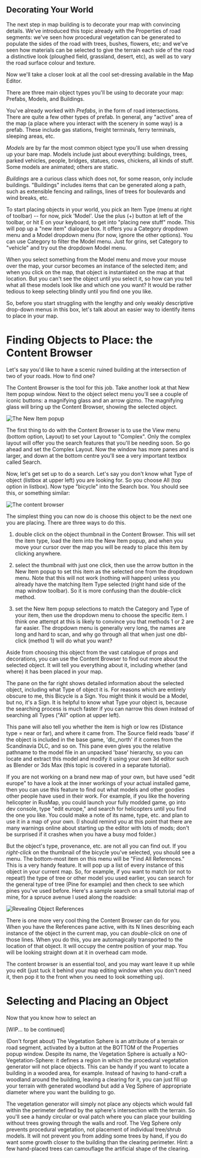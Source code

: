 
## Decorating Your World

The next step in map building is to decorate your map with convincing details.  We've introduced this topic already with the Properties
of road segments:  we've seen how procedural vegetation can be generated to populate the sides of the road with trees, bushes, flowers, etc; and we've seen how materials can be selected to give the terrain each side of the road a distinctive look (ploughed field, grassland,
desert, etc), as well as to vary the road surface colour and texture.

Now we'll take a closer look at all the cool set-dressing available in the Map Editor.

There are three main object types you'll be using to decorate your map:  Prefabs, Models, and Buildings.

You've already worked with *Prefabs*, in the form of road intersections.  There are quite a few other types of prefab.  In general, any "active" area of the map (a place where you interact with the scenery in some way) is a prefab.  These include gas stations, freight terminals, ferry terminals, sleeping areas, etc.

*Models* are by far the most common object type you'll use when dressing up your bare map.  Models include just about everything:  buildings, trees, parked vehicles, people, bridges, statues, cows, chickens, all kinds of stuff.  Some models are animated;  others are static.

*Buildings* are a curious class which does not, for some reason, only include buildings.  "Buildings" includes items that can be generated along a path, such as extensible fencing and railings, lines of trees for boulevards and wind breaks, etc.

To start placing objects in your world, you pick an Item Type (menu at right of toolbar) -- for now, pick 'Model'.  Use the plus (+) button at left of the toolbar, or hit E on your keyboard, to get into "placing new stuff" mode.  This will pop up a "new item" dialogue box.   It offers you a Category dropdown menu and a Model dropdown menu (for now, ignore the other options). You can use Category to filter the Model menu. Just for grins, set Category to "vehicle" and try out the dropdown Model menu.

When you select something from the Model menu and move your mouse over the map, your cursor becomes an instance of the selected item; and when you click on the map, that object is instantiated on the map at that location.  But you can't see the object until you select it, so how can you tell what all these models look like and which one you want?  It would be rather tedious to keep selecting blindly until you find one you like.

So, before you start struggling with the lengthy and only weakly descriptive drop-down menus in this box, let's talk about an easier way to identify items to place in your map.

# Finding Objects to Place:  the Content Browser

Let's say you'd like to have a scenic ruined building at the intersection of two of your roads.  How to find one?

The Content Browser is the tool for this job.  Take another look at that New Item popup window.   Next to the object select menu you'll see a couple of iconic buttons:  a magnifying glass and an arrow gizmo.  The magnifying glass will bring up the Content Browser, showing the selected object.

![The New Item popup](img/4_NewItem.PNG)

The first thing to do with the Content Browser is to use the View menu (bottom option, Layout) to set your Layout to "Complex".  Only the complex layout will offer you the search features that you'll be needing soon.  So go ahead and set the Complex Layout.  Now the window has more panes and is larger, and down at the bottom centre you'll see a very important textbox called Search.

Now, let's get set up to do a search.  Let's say you don't know what Type of object (listbox at upper left) you are looking for.  So you choose All (top option in listbox).  Now type "bicycle" into the Search box.  You should see this, or something similar:

![The content browser](img/4_Browser.PNG)

The simplest thing you can now do is choose this object to be the next one you are placing.  There are three ways to do this.

1) double click on the object thumbnail in the Content Browser.   This will set the item type, load the item into the New Item popup, and when you move your cursor over the map you will be ready to place this item by clicking anywhere.

2) select the thumbnail with just one click, then use the arrow button in the New Item popup to set this item as the selected one from the dropdown menu.  Note that this will not work (nothing will happen) unless you already have the matching Item Type selected (right hand side of the map window toolbar).  So it is more confusing than the double-click method.

3) set the New Item popup selections to match the Category and Type of your item, then use the dropdown menu to choose the specific item.  I think one attempt at this is likely to convince you that methods 1 or 2 are far easier.  The dropdown menu is generally very long, the names are long and hard to scan, and why go through all that when just one dbl-click (method 1) will do what you want?

Aside from choosing this object from the vast catalogue of props and decorations, you can use the Content Browser to find out more about the selected object.  It will tell you everything about it, including whether (and where) it has been placed in your map.

The pane on the far right shows detailed information about the selected object, including what Type of object it is.  For reasons which are entirely obscure to me, this Bicycle is a Sign.  You might think it would be a Model, but no, it's a Sign.  It is helpful to know what Type your object is, because the searching process is much faster if you can narrow this down instead of searching all Types ("All" option at upper left).

This pane will also tell you whether the item is high or low res (Distance type = near or far), and where it came from.  The Source field reads 'base' if the object is included in the base game, 'dlc_north' if it comes from the Scandinavia DLC, and so on.  This pane even gives you the relative pathname to the model file in an unpacked 'base' hierarchy, so you can locate and extract this model and modify it using your own 3d editor such as Blender or 3ds Max (this topic is covered in a separate tutorial).

If you are not working on a brand new map of your own, but have used "edit europe" to have a look at the inner workings of your actual installed game, then you can use this feature to find out what models and other goodies other people have used in their work.  For example, if you like the hovering helicopter in RusMap, you could launch your fully modded game, go into dev console, type "edit europe," and search for helicopters until you find the one you like.  You could make a note of its name, type, etc. and plan to use it in a map of your own.  (I should remind you at this point that there are many warnings online about starting up the editor with lots of mods;  don't be surprised if it crashes when you have a busy mod folder.)

But the object's type, provenance, etc. are not all you can find out.  If you *right-click* on the thumbnail of the bicycle you've selected, you should see a menu.  The bottom-most item on this menu will be "Find All References."  This is a very handy feature.  It will pop up a list of every instance of this object in your current map.  So, for example, if you want to match (or not to repeat!) the type of tree or other model you used earlier, you can search for the general type of tree (Pine for example) and then check to see which pines you've used before.  Here's a sample search on a small tutorial map of mine, for a spruce avenue I used along the roadside:

![Revealing Object References](img/4_Reference.PNG)

There is one more very cool thing the Content Browser can do for you.  When you have the References pane active, with its N lines describing each instance of the object in the current map, you can *double-click* on one of those lines.  When you do this, you are automagically transported to the location of that object.  It will occupy the centre position of your map.  You will be looking straight down at it in overhead cam mode.

The content browser is an essential tool, and you may want leave it up while you edit (just tuck it behind your map editing window when you don't need it, then pop it to the front when you need to look something up).

# Selecting and Placing an Object

Now that you know how to select an

[WIP... to be continued]

(Don't forget about) The Vegetation Sphere is an attribute of a terrain or road segment, activated by a button at the BOTTOM of the Properties popup window.  Despite its name, the Vegetation Sphere is actually a NO-Vegetation-Sphere:  it defines a region in which the procedural vegetation generator will not place objects.  This can be handy if you want to locate a building in a wooded area, for example.  Instead of having to hand-craft a woodland around the building, leaving a clearing for it, you can just fill up your terrain with generated woodland but add a Veg Sphere of appropriate diameter where you want the building to go.

The vegetation generator will simply not place any objects which would fall within the perimeter defined by the sphere's intersection with the terrain.  So you'll see a handy circular or oval patch where you can place your building without trees growing through the walls and roof.  The Veg Sphere only prevents procedural vegetation, not placement of individual tree/shrub models. It will not prevent you from adding some trees by hand, if you do want some growth closer to the building than the clearing perimeter.  Hint:  a few hand-placed trees can camouflage the artificial shape of the clearing.  
